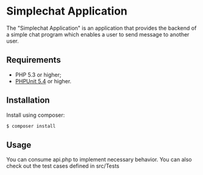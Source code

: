 Simplechat Application
=====================

The "Simplechat Application" is an application that provides the backend of a simple chat program which enables a user to send message to another user. 

Requirements
------------

  * PHP 5.3 or higher;
  * [PHPUnit 5.4](https://github.com/sebastianbergmann/phpunit) or higher.

Installation
------------


Install using composer:

```bash
$ composer install
```

Usage
-----

You can consume api.php to implement necessary behavior. You can also check out the test cases defined in src/Tests 